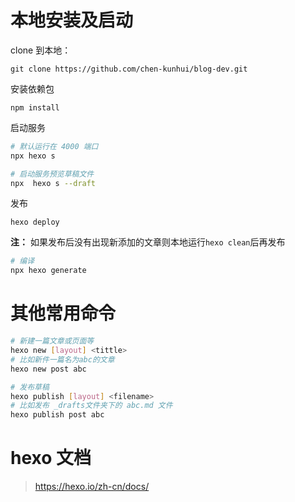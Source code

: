 # 本地安装及启动

clone 到本地：
```
git clone https://github.com/chen-kunhui/blog-dev.git
```

安装依赖包
```
npm install
```

启动服务
```sh
# 默认运行在 4000 端口
npx hexo s

# 启动服务预览草稿文件
npx  hexo s --draft
```

发布
```
hexo deploy
```
**注：** 如果发布后没有出现新添加的文章则本地运行`hexo clean`后再发布

```sh
# 编译
npx hexo generate
```

# 其他常用命令

```sh
# 新建一篇文章或页面等
hexo new [layout] <tittle>
# 比如新件一篇名为abc的文章
hexo new post abc
```

```sh
# 发布草稿
hexo publish [layout] <filename>
# 比如发布 _drafts文件夹下的 abc.md 文件
hexo publish post abc
```

# hexo 文档
> https://hexo.io/zh-cn/docs/